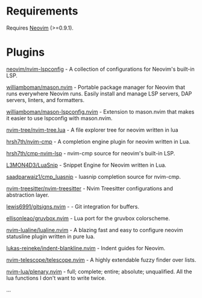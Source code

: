 # Requirements
Requires [Neovim](https://neovim.io/) (>=0.9.1).

# Plugins
[neovim/nvim-lspconfig](https://github.com/neovim/nvim-lspconfig) - A collection of configurations for Neovim's built-in LSP.

[williamboman/mason.nvim](https://github.com/williamboman/mason.nvim) - Portable package manager for Neovim that runs everywhere Neovim runs. Easily install and manage LSP servers, DAP servers, linters, and formatters.

[williamboman/mason-lspconfig.nvim](https://github.com/williamboman/mason-lspconfig.nvim) - Extension to mason.nvim that makes it easier to use lspconfig with mason.nvim.

[nvim-tree/nvim-tree.lua](https://github.com/nvim-tree/nvim-tree.lua) - A file explorer tree for neovim written in lua

[hrsh7th/nvim-cmp](https://github.com/hrsh7th/nvim-cmp) - A completion engine plugin for neovim written in Lua.

[hrsh7th/cmp-nvim-lsp](https://github.com/hrsh7th/cmp-nvim-lsp) - nvim-cmp source for neovim's built-in LSP.

[L3MON4D3/LuaSnip](https://github.com/L3MON4D3/LuaSnip) - Snippet Engine for Neovim written in Lua.

[saadparwaiz1/cmp_luasnip](https://github.com/saadparwaiz1/cmp_luasnip) - luasnip completion source for nvim-cmp. 

[nvim-treesitter/nvim-treesitter](https://github.com/nvim-treesitter/nvim-treesitter) - Nvim Treesitter configurations and abstraction layer. 

[lewis6991/gitsigns.nvim](https://github.com/lewis6991/gitsigns.nvim) - - Git integration for buffers.

[ellisonleao/gruvbox.nvim](https://github.com/ellisonleao/gruvbox.nvim) - Lua port for the gruvbox colorscheme.

[nvim-lualine/lualine.nvim](https://github.com/nvim-lualine/lualine.nvim) - A blazing fast and easy to configure neovim statusline plugin written in pure lua. 

[lukas-reineke/indent-blankline.nvim](https://github.com/lukas-reineke/indent-blankline.nvim) - Indent guides for Neovim. 

[nvim-telescope/telescope.nvim](https://github.com/nvim-telescope/telescope.nvim) - A highly extendable fuzzy finder over lists.

[nvim-lua/plenary.nvim](https://github.com/nvim-lua/plenary.nvim) - full; complete; entire; absolute; unqualified. All the lua functions I don't want to write twice. 

...